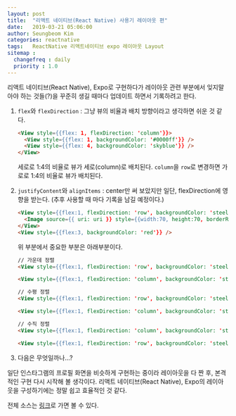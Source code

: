 ```yaml
---
layout: post
title:  "리액트 네이티브(React Native) 사용기 레이아웃 편"
date:   2019-03-21 05:06:00
author: Seungbeom Kim
categories: reactnative
tags:	ReactNative 리액트네이티브 expo 레이아웃 Layout
sitemap :
  changefreq : daily
  priority : 1.0
---
```


리액트 네이티브(React Native), Expo로 구현하다가 레이아웃 관련 부분에서 잊지말아야 하는 것들(?)을 꾸준히 생길 때마다 업데이트 하면서 기록하려고 한다.

1. `flex`와 `flexDirection` : 그냥 뷰의 비율과 배치 방향이라고 생각하면 쉬운 것 같다.

    ```HTML
    <View style={{flex: 1, flexDirection: 'column'}}>
      <View style={{flex: 1, backgroundColor: '#0000ff'}} />
      <View style={{flex: 4, backgroundColor: 'skyblue'}} />
    </View>
    ```

    세로로 1:4의 비율로 뷰가 세로(column)로 배치된다. `column`을 `row`로 변경하면 가로로 1:4의 비율로 뷰가 배치된다.

2. `justifyContent`와 `alignItems` : center만 써 보았지만 일단, flexDirection에 영향을 받는다. (추후 사용할 때 마다 기록을 남길 예정이다.)

    ```HTML
    <View style={{flex:1, flexDirection: 'row', backgroundColor: 'steelblue', justifyContent: 'center', alignItems: 'center'}}>
      <Image source={{ uri: uri }} style={{width:70, height:70, borderRadius: 35}}/>
    </View>
    <View style={{flex:3, backgroundColor: 'red'}} />
    ```

    위 부분에서 중요한 부분은 아래부분이다.

    ```HTML
    // 가운데 정렬
    <View style={{flex:1, flexDirection: 'row', backgroundColor: 'steelblue', justifyContent: 'center', alignItems: 'center'}}>

    <View style={{flex:1, flexDirection: 'column', backgroundColor: 'steelblue', justifyContent: 'center', alignItems: 'center'}}>

    // 수평 정렬
    <View style={{flex:1, flexDirection: 'row', backgroundColor: 'steelblue', justifyContent: 'center'}}>

    <View style={{flex:1, flexDirection: 'column', backgroundColor: 'steelblue', alignItems: 'center'}}>

    // 수직 정렬
    <View style={{flex:1, flexDirection: 'column', backgroundColor: 'steelblue', justifyContent: 'center'}}>

    <View style={{flex:1, flexDirection: 'row', backgroundColor: 'steelblue', alignItems: 'center'}}>
    ```

3. 다음은 무엇일까나...?


일단 인스타그램의 프로필 화면을 비슷하게 구현하는 중이라 레이아웃을 다 짠 후, 본격적인 구현 다시 시작해 볼 생각이다. 리액트 네이티브(React Native), Expo의 레이아웃을 구성하기에는 정말 쉽고 효율적인 것 같다.

전체 소스는 [링크](https://github.com/myksb1223/ReactNative-instagram-example)로 가면 볼 수 있다.
